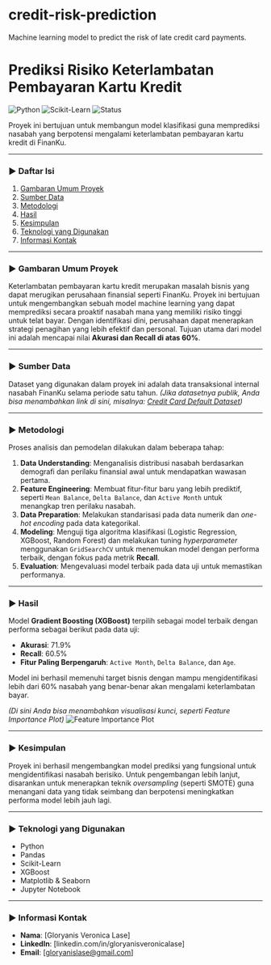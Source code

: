 # credit-risk-prediction
Machine learning model to predict the risk of late credit card payments.

# Prediksi Risiko Keterlambatan Pembayaran Kartu Kredit

![Python](https://img.shields.io/badge/Python-3.10%2B-blue?style=for-the-badge&logo=python)
![Scikit-Learn](https://img.shields.io/badge/SciKit--Learn-1.2.2-orange?style=for-the-badge&logo=scikit-learn)
![Status](https://img.shields.io/badge/Status-Completed-green?style=for-the-badge)

Proyek ini bertujuan untuk membangun model klasifikasi guna memprediksi nasabah yang berpotensi mengalami keterlambatan pembayaran kartu kredit di FinanKu.

---

### ► Daftar Isi
1. [Gambaran Umum Proyek](#-gambaran-umum-proyek)
2. [Sumber Data](#-sumber-data)
3. [Metodologi](#-metodologi)
4. [Hasil](#-hasil)
5. [Kesimpulan](#-kesimpulan)
6. [Teknologi yang Digunakan](#-teknologi-yang-digunakan)
7. [Informasi Kontak](#-informasi-kontak)

---

### ► Gambaran Umum Proyek
Keterlambatan pembayaran kartu kredit merupakan masalah bisnis yang dapat merugikan perusahaan finansial seperti FinanKu. Proyek ini bertujuan untuk mengembangkan sebuah model machine learning yang dapat memprediksi secara proaktif nasabah mana yang memiliki risiko tinggi untuk telat bayar. Dengan identifikasi dini, perusahaan dapat menerapkan strategi penagihan yang lebih efektif dan personal. Tujuan utama dari model ini adalah mencapai nilai **Akurasi dan Recall di atas 60%**.

---

### ► Sumber Data
Dataset yang digunakan dalam proyek ini adalah data transaksional internal nasabah FinanKu selama periode satu tahun.
*(Jika datasetnya publik, Anda bisa menambahkan link di sini, misalnya: [Credit Card Default Dataset](https-www-kaggle-com/datasets/uciml/default-of-credit-card-clients-dataset))*

---

### ► Metodologi
Proses analisis dan pemodelan dilakukan dalam beberapa tahap:
1. **Data Understanding**: Menganalisis distribusi nasabah berdasarkan demografi dan perilaku finansial awal untuk mendapatkan wawasan pertama.
2. **Feature Engineering**: Membuat fitur-fitur baru yang lebih prediktif, seperti `Mean Balance`, `Delta Balance`, dan `Active Month` untuk menangkap tren perilaku nasabah.
3. **Data Preparation**: Melakukan standarisasi pada data numerik dan *one-hot encoding* pada data kategorikal.
4. **Modeling**: Menguji tiga algoritma klasifikasi (Logistic Regression, XGBoost, Random Forest) dan melakukan tuning *hyperparameter* menggunakan `GridSearchCV` untuk menemukan model dengan performa terbaik, dengan fokus pada metrik **Recall**.
5. **Evaluation**: Mengevaluasi model terbaik pada data uji untuk memastikan performanya.

---

### ► Hasil
Model **Gradient Boosting (XGBoost)** terpilih sebagai model terbaik dengan performa sebagai berikut pada data uji:
* **Akurasi**: 71.9%
* **Recall**: 60.5%
* **Fitur Paling Berpengaruh**: `Active Month`, `Delta Balance`, dan `Age`.

Model ini berhasil memenuhi target bisnis dengan mampu mengidentifikasi lebih dari 60% nasabah yang benar-benar akan mengalami keterlambatan bayar.

_*(Di sini Anda bisa menambahkan visualisasi kunci, seperti Feature Importance Plot)*_
![Feature Importance Plot](images/feature-importance.png)

---

### ► Kesimpulan
Proyek ini berhasil mengembangkan model prediksi yang fungsional untuk mengidentifikasi nasabah berisiko. Untuk pengembangan lebih lanjut, disarankan untuk menerapkan teknik *oversampling* (seperti SMOTE) guna menangani data yang tidak seimbang dan berpotensi meningkatkan performa model lebih jauh lagi.

---

### ► Teknologi yang Digunakan
- Python
- Pandas
- Scikit-Learn
- XGBoost
- Matplotlib & Seaborn
- Jupyter Notebook

---

### ► Informasi Kontak
- **Nama**: [Gloryanis Veronica Lase]
- **LinkedIn**: [linkedin.com/in/gloryanisveronicalase]
- **Email**: [gloryanislase@gmail.com]
